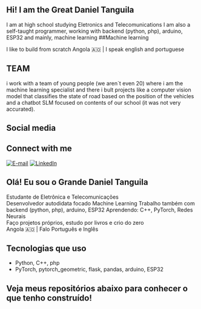 ## Hi! I am the Great Daniel Tanguila

I am at high school studying Eletronics and Telecomunications
I am also a self-taught programmer, working with backend (python, php), arduino, ESP32 and mainly, machine learning
##Machine learning

I like to build from scratch
Angola 🇦🇴 | I speak english and portuguese

## TEAM
i work with a team of young people (we aren´t even 20) where i am the machine learning specialist and there i bult projects like a computer vision model that classifies the state of road based on the position of the vehicles and a chatbot SLM focused on contents of our school (it was not very accurated).

## Social media
## Connect with me

[![E-mail](https://img.shields.io/badge/Fale%20comigo%20por%20e--mail-EA4335?logo=gmail&logoColor=white)](mailto:danielgouveiatanguiladenny@gmail.com)
[![LinkedIn](https://img.shields.io/badge/LinkedIn-blue?logo=linkedin&logoColor=white)](https://www.linkedin.com/in/daniel-tanguila-413629336)

## Olá! Eu sou o Grande Daniel Tanguila

Estudante de Eletrônica e Telecomunicações  
Desenvolvedor autodidata focado Machine Learning
Trabalho também com backend (python, php), arduino, ESP32
Aprendendo: C++, PyTorch, Redes Neurais  
Faço projetos próprios, estudo por livros e crio do zero  
Angola 🇦🇴 | Falo Português e Inglês

## Tecnologias que uso

- Python, C++, php 
- PyTorch, pytorch_geometric, flask, pandas, arduino, ESP32

## Veja meus repositórios abaixo para conhecer o que tenho construído!
